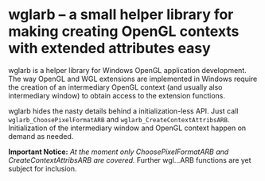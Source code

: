 # wglarb – a small helper library for making creating OpenGL contexts with extended attributes easy

wglarb is a helper library for Windows OpenGL application development. The way
OpenGL and WGL extensions are implemented in Windows require the creation of
an intermediary OpenGL context (and usually also intermediary window) to obtain
access to the extension functions.

wglarb hides the nasty details behind a initialization-less API. Just call
`wglarb_ChoosePixelFormatARB` and `wglarb_CreateContextAttribsARB`. Initialization
of the intermediary window and OpenGL context happen on demand as needed.

**Important Notice:** 
*At the moment only ChoosePixelFormatARB and CreateContextAttribsARB are covered.*
Further wgl…ARB functions are yet subject for inclusion.
